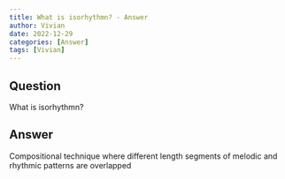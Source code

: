 ```yaml
---
title: What is isorhythmn? - Answer
author: Vivian
date: 2022-12-29
categories: [Answer]
tags: [Vivian]
---
```


## Question

What is isorhythmn?



## Answer

Compositional technique where different length segments of melodic and rhythmic patterns are overlapped